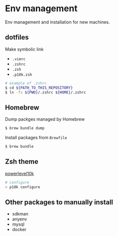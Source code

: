 # Env management
Env management and installation for new machines.

## dotfiles
Make symbolic link
- `.vimrc`
- `.zshrc`
- `.zsh`
- `.p10k.zsh`

```bash
# example of .zshrc
$ cd ${PATH_TO_THIS_REPOSITORY}
$ ln -fs ${PWD}/.zshrc ${HOME}/.zshrc
```

## Homebrew
Dump packges managed by Homebrew
```bash
$ brew bundle dump
```

Install packages from `Brewfile`
```bash
$ brew bundle
```

## Zsh theme
[powerlevel10k](https://github.com/romkatv/powerlevel10k)

```zsh
# configure 
> p10k configure
```

## Other packages to manually install
- sdkman
- anyenv
- mysql
- docker

